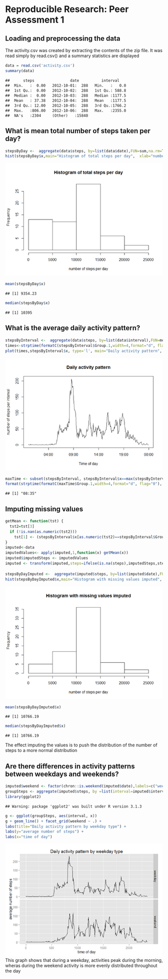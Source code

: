 # Reproducible Research: Peer Assessment 1


## Loading and preprocessing the data
The activity.csv was created by extracting the contents of the zip file.  It was read simply by read.csv() and a summary statistics are displayed

```r
data = read.csv('activity.csv')
summary(data)
```

```
##      steps                date          interval     
##  Min.   :  0.00   2012-10-01:  288   Min.   :   0.0  
##  1st Qu.:  0.00   2012-10-02:  288   1st Qu.: 588.8  
##  Median :  0.00   2012-10-03:  288   Median :1177.5  
##  Mean   : 37.38   2012-10-04:  288   Mean   :1177.5  
##  3rd Qu.: 12.00   2012-10-05:  288   3rd Qu.:1766.2  
##  Max.   :806.00   2012-10-06:  288   Max.   :2355.0  
##  NA's   :2304     (Other)   :15840
```

## What is mean total number of steps taken per day?

```r
stepsByDay <-  aggregate(data$steps, by=list(data$date),FUN=sum,na.rm=TRUE)
hist(stepsByDay$x,main="Histogram of total steps per day",  xlab="number of steps per day")
```

![](PA1_template_files/figure-html/mean_values-1.png) 

```r
mean(stepsByDay$x)
```

```
## [1] 9354.23
```

```r
median(stepsByDay$x)
```

```
## [1] 10395
```


## What is the average daily activity pattern?

```r
stepsByInterval <-  aggregate(data$steps, by=list(data$interval),FUN=mean,na.rm=TRUE)
times<-strptime(formatC(stepsByInterval$Group.1,width=4,format="d", flag="0"),'%H%M')
plot(times,stepsByInterval$x, type='l', main="Daily activity pattern",  ylab="number of steps per interval", xlab="Time of day")
```

![](PA1_template_files/figure-html/average_daily-1.png) 

```r
maxTime <- subset(stepsByInterval, stepsByInterval$x==max(stepsByInterval$x))
format(strptime(formatC(maxTime$Group.1,width=4,format="d", flag="0"),'%H%M'),'%H:%M')
```

```
## [1] "08:35"
```
## Imputing missing values

```r
getMean <- function(tst) {
  tst2=tst[3]
  if (!is.nan(as.numeric(tst2))) 
    tst[1] <- (stepsByInterval$x[as.numeric(tst2)==stepsByInterval$Group.1]);
}
imputed<-data
imputedValues<- apply(imputed,1,function(x) getMean(x))
imputed$imputedSteps <- imputedValues
imputed <- transform(imputed,steps=ifelse(is.na(steps),imputedSteps,steps))

stepsByDayImputed <-  aggregate(imputed$steps, by=list(imputed$date),FUN=sum,na.rm=TRUE)
hist(stepsByDayImputed$x,main="Histogram with missing values imputed",  xlab="number of steps per day")
```

![](PA1_template_files/figure-html/imputed_values-1.png) 

```r
mean(stepsByDayImputed$x)
```

```
## [1] 10766.19
```

```r
median(stepsByDayImputed$x)
```

```
## [1] 10766.19
```
The effect imputing the values is to push the distribution of the number of steps to a more normal distribution
## Are there differences in activity patterns between weekdays and weekends?

```r
imputed$weekend <- factor(chron::is.weekend(imputed$date),labels=c("weekday","weekend"))
groupSteps <- aggregate(imputed$steps, by =list(interval=imputed$interval,weekend=imputed$weekend),FUN=mean)
library(ggplot2)
```

```
## Warning: package 'ggplot2' was built under R version 3.1.3
```

```r
g <- ggplot(groupSteps, aes(interval, x))
g + geom_line() + facet_grid(weekend ~ .) +
labs(title="Daily activity pattern by weekday type") +
labs(y="average number of steps") +
labs(x="time of day") 
```

![](PA1_template_files/figure-html/weekend_difference-1.png) 
This graph shows that during a weekday, activities peak during the morning, wheras during the weekend activity is more evenly distributed throughout the day
